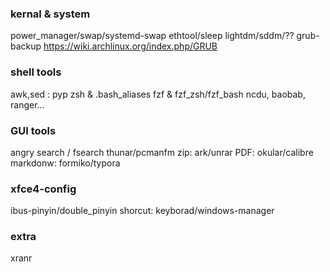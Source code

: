 ### kernal & system
power_manager/swap/systemd-swap
ethtool/sleep
lightdm/sddm/??
grub-backup  https://wiki.archlinux.org/index.php/GRUB

### shell tools
awk,sed : pyp
zsh & .bash_aliases
fzf & fzf_zsh/fzf_bash
ncdu, baobab, ranger...

### GUI tools
angry search / fsearch
thunar/pcmanfm
zip: ark/unrar
PDF: okular/calibre
markdonw: formiko/typora

### xfce4-config
ibus-pinyin/double_pinyin
shorcut: keyborad/windows-manager


### extra 
xranr
